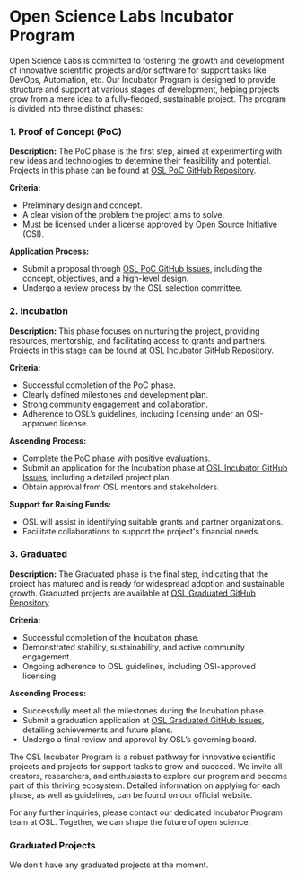 # Open Science Labs Incubator Program

Open Science Labs is committed to fostering the growth and development of
innovative scientific projects and/or software for support tasks like DevOps,
Automation, etc. Our Incubator Program is designed to provide structure and
support at various stages of development, helping projects grow from a mere idea
to a fully-fledged, sustainable project. The program is divided into three
distinct phases:

### 1. Proof of Concept (PoC)

**Description:** The PoC phase is the first step, aimed at experimenting with
new ideas and technologies to determine their feasibility and potential.
Projects in this phase can be found at
[OSL PoC GitHub Repository](https://github.com/osl-pocs).

**Criteria:**

- Preliminary design and concept.
- A clear vision of the problem the project aims to solve.
- Must be licensed under a license approved by Open Source Initiative (OSI).

**Application Process:**

- Submit a proposal through
  [OSL PoC GitHub Issues](https://github.com/osl-pocs/issues), including the
  concept, objectives, and a high-level design.
- Undergo a review process by the OSL selection committee.

### 2. Incubation

**Description:** This phase focuses on nurturing the project, providing
resources, mentorship, and facilitating access to grants and partners. Projects
in this stage can be found at
[OSL Incubator GitHub Repository](https://github.com/osl-incubator).

**Criteria:**

- Successful completion of the PoC phase.
- Clearly defined milestones and development plan.
- Strong community engagement and collaboration.
- Adherence to OSL’s guidelines, including licensing under an OSI-approved
  license.

**Ascending Process:**

- Complete the PoC phase with positive evaluations.
- Submit an application for the Incubation phase at
  [OSL Incubator GitHub Issues](https://github.com/osl-incubator/issues),
  including a detailed project plan.
- Obtain approval from OSL mentors and stakeholders.

**Support for Raising Funds:**

- OSL will assist in identifying suitable grants and partner organizations.
- Facilitate collaborations to support the project's financial needs.

### 3. Graduated

**Description:** The Graduated phase is the final step, indicating that the
project has matured and is ready for widespread adoption and sustainable growth.
Graduated projects are available at
[OSL Graduated GitHub Repository](https://github.com/osl-projects).

**Criteria:**

- Successful completion of the Incubation phase.
- Demonstrated stability, sustainability, and active community engagement.
- Ongoing adherence to OSL guidelines, including OSI-approved licensing.

**Ascending Process:**

- Successfully meet all the milestones during the Incubation phase.
- Submit a graduation application at
  [OSL Graduated GitHub Issues](https://github.com/osl-projects/issues),
  detailing achievements and future plans.
- Undergo a final review and approval by OSL’s governing board.

The OSL Incubator Program is a robust pathway for innovative scientific projects
and projects for support tasks to grow and succeed. We invite all creators,
researchers, and enthusiasts to explore our program and become part of this
thriving ecosystem. Detailed information on applying for each phase, as well as
guidelines, can be found on our official website.

For any further inquiries, please contact our dedicated Incubator Program team
at OSL. Together, we can shape the future of open science.

### Graduated Projects

We don't have any graduated projects at the moment.
